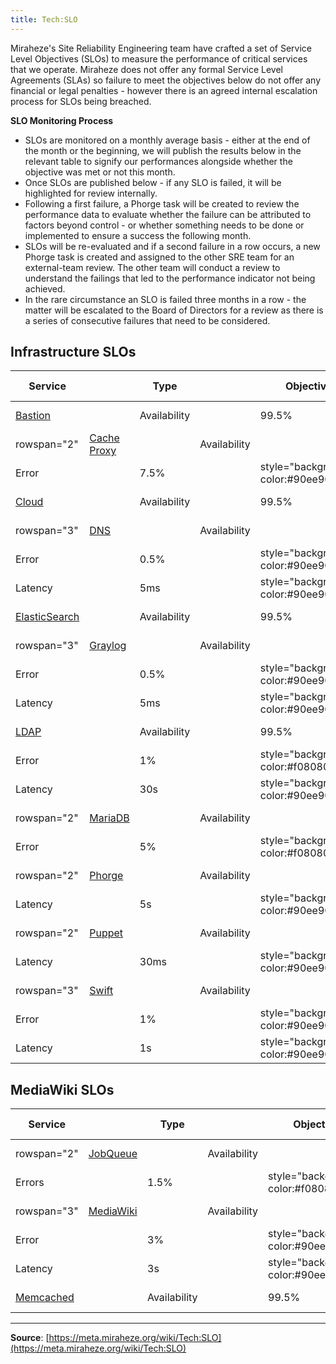 ```yaml
---
title: Tech:SLO
---
```


Miraheze's Site Reliability Engineering team have crafted a set of Service Level Objectives (SLOs) to measure the performance of critical services that we operate. Miraheze does not offer any formal Service Level Agreements (SLAs) so failure to meet the objectives below do not offer any financial or legal penalties - however there is an agreed internal escalation process for SLOs being breached.

**SLO Monitoring Process**

* SLOs are monitored on a monthly average basis - either at the end of the month or the beginning, we will publish the results below in the relevant table to signify our performances alongside whether the objective was met or not this month.
* Once SLOs are published below - if any SLO is failed, it will be highlighted for review internally.
* Following a first failure, a Phorge task will be created to review the performance data to evaluate whether the failure can be attributed to factors beyond control - or whether something needs to be done or implemented to ensure a success the following month.
* SLOs will be re-evaluated and if a second failure in a row occurs, a new Phorge task is created and assigned to the other SRE team for an external-team review. The other team will conduct a review to understand the failings that led to the performance indicator not being achieved.
* In the rare circumstance an SLO is failed three months in a row - the matter will be escalated to the Board of Directors for a review as there is a series of consecutive failures that need to be considered.

## Infrastructure SLOs 

<!-- Success: style="background-color:#90ee90;" Fail: style="background-color:#f08080;" -->

| Service | | Type |  | Objective |  | Dec 22 |  | Jan 23 |  | Feb 23 |  | Mar 23 |  | Apr 23 |  | May 23 |  | Jun 23 |  | Jul 23 |  | Aug 23 |  | Sep 23 |  | Oct 23 |  | Nov 23 |
| --- | --- | --- | --- | --- | --- | --- | --- | --- | --- | --- | --- | --- | --- | --- | --- | --- | --- | --- | --- | --- | --- | --- | --- | --- | --- | --- | --- | --- |
| [Bastion](https://meta.miraheze.org/wiki/Tech:Bastion) | | Availability |  | 99.5% |  | style="background-color:#90ee90;" | 100% |  | style="background-color:#90ee90;" | 100% |  | style="background-color:#90ee90;" | 100% |  |  |  |  |  |  |  |  |  |  |  |  |  |  |  |  |
| rowspan="2" | [Cache Proxy](/tech-docs/techvarnish) | | Availability |  | 75%/99.5% |  | style="background-color:#90ee90;" | 75%/99.5% |  | style="background-color:#90ee90;" | 75%/99.5% |  | style="background-color:#90ee90;" | 75%/99.9% |  |  |  |  |  |  |  |  |  |  |  |  |  |  |  |  |
| Error | | 7.5% |  | style="background-color:#90ee90;" | 6.87% |  | style="background-color:#90ee90;" | 3.81% |  | style="background-color:#90ee90;" | 4.16% |  |  |  |  |  |  |  |  |  |  |  |  |  |  |  |  |
| [Cloud](/tech-docs/techproxmox) | | Availability |  | 99.5% |  | style="background-color:#90ee90;" | 100% |  | style="background-color:#90ee90;" | 100% |  | style="background-color:#90ee90;" | 100% |  |  |  |  |  |  |  |  |  |  |  |  |  |  |  |  |
| rowspan="3" | [DNS](/tech-docs/techdns) | | Availability |  | 99.5% |  | style="background-color:#90ee90;" | 100% |  | style="background-color:#90ee90;" | 100% |  | style="background-color:#90ee90;" | 100% |  |  |  |  |  |  |  |  |  |  |  |  |  |  |  |  |
| Error | | 0.5% |  | style="background-color:#90ee90;" | 0.2% |  | style="background-color:#90ee90;" | 0.15% |  | style="background-color:#90ee90;" | 0.16% |  |  |  |  |  |  |  |  |  |  |  |  |  |  |  |  |
| Latency | | 5ms |  | style="background-color:#90ee90;" | 3.32ms |  | style="background-color:#90ee90;" | 3.23ms |  | style="background-color:#90ee90;" | 3.43ms |  |  |  |  |  |  |  |  |  |  |  |  |  |  |  |  |
| [ElasticSearch](https://meta.miraheze.org/wiki/Tech:ElasticSearch) | | Availability |  | 99.5% |  | style="background-color:#90ee90;" | 100% |  | style="background-color:#90ee90;" | 100% |  | style="background-color:#90ee90;" | 100% |  |  |  |  |  |  |  |  |  |  |  |  |  |  |  |  |
| rowspan="3" | [Graylog](/tech-docs/techgraylog) | | Availability |  | 99.5% |  | style="background-color:#90ee90;" | 100% |  | style="background-color:#90ee90;" | 100% |  | style="background-color:#90ee90;" | 100% |  |  |  |  |  |  |  |  |  |  |  |  |  |  |  |  |
| Error | | 0.5% |  | style="background-color:#90ee90;" | 0% |  | style="background-color:#90ee90;" | 0% |  | style="background-color:#90ee90;" | 0% |  |  |  |  |  |  |  |  |  |  |  |  |  |  |  |  |
| Latency | | 5ms |  | style="background-color:#90ee90;" | 0.65ms |  | style="background-color:#90ee90;" | 0.75ms |  | style="background-color:#90ee90;" | 1.01ms |  |  |  |  |  |  |  |  |  |  |  |  |  |  |  |  |
| [LDAP](/tech-docs/techldap) | | Availability |  | 99.5% |  | style="background-color:#90ee90;" | 100% |  | style="background-color:#90ee90;" | 100% |  | style="background-color:#90ee90;" | 100% |  |  |  |  |  |  |  |  |  |  |  |  |  |  |  |  |
| Error | | 1% |  | style="background-color:#f08080;" | [1.71%](https://meta.miraheze.org/wiki/phorge:T10216) |  | style="background-color:#90ee90;" | 0.34% |  | style="background-color:#90ee90;" | 0.83% |  |  |  |  |  |  |  |  |  |  |  |  |  |  |  |  |
| Latency | | 30s |  | style="background-color:#90ee90;" | 9.61s |  | style="background-color:#90ee90;" | 10.80s |  | style="background-color:#90ee90;" | 28.08s |  |  |  |  |  |  |  |  |  |  |  |  |  |  |  |  |
| rowspan="2" | [MariaDB](/tech-docs/techmariadb) | | Availability |  | 99.5% |  | style="background-color:#f08080;" | [98.7%](https://meta.miraheze.org/wiki/phorge:T10217) |  | style="background-color:#90ee90;" | 100% |  | style="background-color:#90ee90;" | 100% |  |  |  |  |  |  |  |  |  |  |  |  |  |  |  |  |
| Error | | 5% |  | style="background-color:#f08080;" | [7.95%](https://meta.miraheze.org/wiki/phorge:T10217) |  | style="background-color:#90ee90;" | 0.01% |  | style="background-color:#90ee90;" | 0.01% |  |  |  |  |  |  |  |  |  |  |  |  |  |  |  |  |
| rowspan="2" | [Phorge](/tech-docs/techphorge) | | Availability |  | 99.5% |  | style="background-color:#90ee90;" | 100% |  | style="background-color:#90ee90;" | 99.90% |  | style="background-color:#90ee90;" | 99.90% |  |  |  |  |  |  |  |  |  |  |  |  |  |  |  |  |
| Latency | | 5s |  | style="background-color:#90ee90;" | 0.44s |  | style="background-color:#90ee90;" | 0.57s |  | style="background-color:#90ee90;" | 0.64s |  |  |  |  |  |  |  |  |  |  |  |  |  |  |  |  |
| rowspan="2" | [Puppet](/tech-docs/techpuppet) | | Availability |  | 99.5% |  | style="background-color:#90ee90;" | 100% |  | style="background-color:#90ee90;" | 100% |  | style="background-color:#90ee90;" | 99.99% |  |  |  |  |  |  |  |  |  |  |  |  |  |  |  |  |
| Latency | | 30ms |  | style="background-color:#90ee90;" | 17ms |  | style="background-color:#90ee90;" | 18.40ms |  | style="background-color:#90ee90;" | 20.90ms |  |  |  |  |  |  |  |  |  |  |  |  |  |  |  |  |
| rowspan="3" | [Swift](/tech-docs/techswift) | | Availability |  | 99.5% |  | style="background-color:#90ee90;" | 100% |  | style="background-color:#90ee90;" | 100% |  | style="background-color:#90ee90;" | 100% |  |  |  |  |  |  |  |  |  |  |  |  |  |  |  |  |
| Error | | 1% |  | style="background-color:#90ee90;" | 0.07% |  | style="background-color:#f08080;" | [1.06%](https://meta.miraheze.org/wiki/phorge:T10434) |  | style="background-color:#90ee90;" | 0.75% |  |  |  |  |  |  |  |  |  |  |  |  |  |  |  |  |
| Latency | | 1s |  | style="background-color:#90ee90;" | 0.50s |  | style="background-color:#90ee90;" | 0.54s |  | style="background-color:#90ee90;" | 0.52s |  |  |  |  |  |  |  |  |  |  |  |  |  |  |  |  |

## MediaWiki SLOs

<!-- Success: style="background-color:#90ee90;" Fail: style="background-color:#f08080;" -->

| Service | | Type |  | Objective |  | Dec 22 |  | Jan 23 |  | Feb 23 |  | Mar 23 |  | Apr 23 |  | May 23 |  | Jun 23 |  | Jul 23 |  | Aug 23 |  | Sep 23 |  | Oct 23 |  | Nov 23 |
| --- | --- | --- | --- | --- | --- | --- | --- | --- | --- | --- | --- | --- | --- | --- | --- | --- | --- | --- | --- | --- | --- | --- | --- | --- | --- | --- | --- | --- |
| rowspan="2" | [JobQueue](/tech-docs/techmediawiki_appserver#jobrunner) | | Availability |  | 99.5% |  | style="background-color:#f08080;" | [95.30%](https://meta.miraheze.org/wiki/phorge:T10218) |  | style="background-color:#90ee90;" | 99.90% |  | style="background-color:#90ee90;" | 100% |  |  |  |  |  |  |  |  |  |  |  |  |  |  |  |  |
| Errors | | 1.5% |  | style="background-color:#f08080;" | [1.8%](https://meta.miraheze.org/wiki/phorge:T10218) |  | style="background-color:#f08080;" | [3.37%](https://meta.miraheze.org/wiki/phorge:T10218) |  | style="background-color:#90ee90;" | 0.02% |  |  |  |  |  |  |  |  |  |  |  |  |  |  |  |  |
| rowspan="3" | [MediaWiki](/tech-docs/techmediawiki_appserver) | | Availability |  | 99% |  | style="background-color:#f08080;" | [96.5%](https://meta.miraheze.org/wiki/phorge:T10219) |  | style="background-color:#90ee90;" | 99.30% |  | style="background-color:#90ee90;" | 99.50% |  |  |  |  |  |  |  |  |  |  |  |  |  |  |  |  |
| Error | | 3% |  | style="background-color:#90ee90;" | 2.03% |  | style="background-color:#90ee90;" | 1.54% |  | style="background-color:#90ee90;" | 0.35% |  |  |  |  |  |  |  |  |  |  |  |  |  |  |  |  |
| Latency | | 3s |  | style="background-color:#90ee90;" | 1.41s |  | style="background-color:#90ee90;" | 1.41s |  | style="background-color:#90ee90;" | 1.35s |  |  |  |  |  |  |  |  |  |  |  |  |  |  |  |  |
| [Memcached](/tech-docs/techmemcached) | | Availability |  | 99.5% |  | style="background-color:#90ee90;" | 100% |  | style="background-color:#90ee90;" | 100% |  | style="background-color:#90ee90;" | 100% |  |  |  |  |  |  |  |  |  |  |  |  |  |  |  |  |

----
**Source**: [https://meta.miraheze.org/wiki/Tech:SLO](https://meta.miraheze.org/wiki/Tech:SLO)